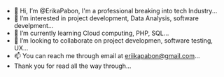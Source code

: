 - 👋 Hi, I’m @ErikaPabon, I'm a professional breaking into tech Industry...
- 👀 I’m interested in project development, Data Analysis, software develpment...
- 🌱 I’m currently learning Cloud computing, PHP, SQL...
- 💞️ I’m looking to collaborate on project developmen, software testing, UX...
- 📫 You can reach me through email at eriikapabon@gmail.com...
- Thank you for read all the way through...

<!---
ErikaPabon/ErikaPabon is a ✨ special ✨ repository because its `README.md` (this file) appears on your GitHub profile.
You can click the Preview link to take a look at your changes.
--->
